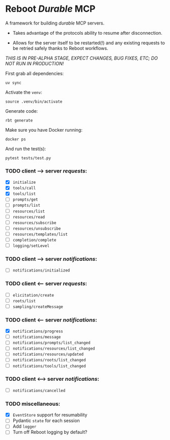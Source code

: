 # Reboot *Durable* MCP

A framework for building _durable_ MCP servers.

* Takes advantage of the protocols ability to resume after
  disconnection.

* Allows for the server itself to be restarted(!) and any existing
  requests to be retried safely thanks to Reboot workflows.

*THIS IS IN PRE-ALPHA STAGE, EXPECT CHANGES, BUG FIXES, ETC; DO NOT RUN IN PRODUCTION!*

First grab all dependencies:
```console
uv sync
```
Activate the `venv`:
```console
source .venv/bin/activate
```
Generate code:
```console
rbt generate
```
Make sure you have Docker running:
```console
docker ps
```
And run the test(s):
```console
pytest tests/test.py
```

### TODO client --> server _requests_:
- [x] `initialize`
- [x] `tools/call`
- [x] `tools/list`
- [ ] `prompts/get`
- [ ] `prompts/list`
- [ ] `resources/list`
- [ ] `resources/read`
- [ ] `resources/subscribe`
- [ ] `resources/unsubscribe`
- [ ] `resources/templates/list`
- [ ] `completion/complete`
- [ ] `logging/setLevel`

### TODO client --> server _notifications_:
- [ ] `notifications/initialized`

### TODO client <-- server _requests_:
- [ ] `elicitation/create`
- [ ] `roots/list`
- [ ] `sampling/createMessage`

### TODO client <-- server _notifications_:
- [x] `notifications/progress`
- [ ] `notifications/message`
- [ ] `notifications/prompts/list_changed`
- [ ] `notifications/resources/list_changed`
- [ ] `notifications/resources/updated`
- [ ] `notifications/roots/list_changed`
- [ ] `notifications/tools/list_changed`

### TODO client <--> server _notifications_:
- [ ] `notifications/cancelled`

### TODO miscellaneous:
- [x] `EventStore` support for resumability
- [ ] Pydantic `state` for each session
- [ ] Add `logger`
- [ ] Turn off Reboot logging by default?
